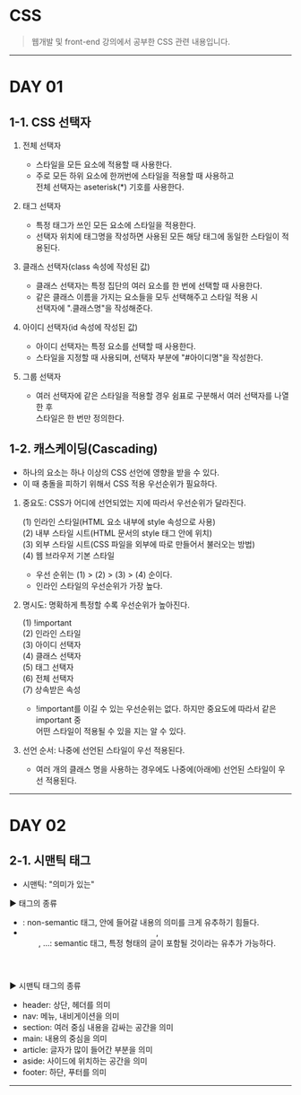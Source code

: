 # CSS
> 웹개발 및 front-end 강의에서 공부한 CSS 관련 내용입니다.

<hr/>

# DAY 01

## 1-1. CSS 선택자   

   1. 전체 선택자  
      
      - 스타일을 모든 요소에 적용할 때 사용한다.  
      - 주로 모든 하위 요소에 한꺼번에 스타일을 적용할 때 사용하고  
        전체 선택자는 aseterisk(*) 기호를 사용한다.  

   2. 태그 선택자  
      
      - 특정 태그가 쓰인 모든 요소에 스타일을 적용한다.  
      - 선택자 위치에 태그명을 작성하면 사용된 모든 해당 태그에 동일한 스타일이 적용된다.  

   3. 클래스 선택자(class 속성에 작성된 값)  
      
      - 클래스 선택자는 특정 집단의 여러 요소를 한 번에 선택할 때 사용한다.  
      - 같은 클래스 이름을 가지는 요소들을 모두 선택해주고 스타일 적용 시  
        선택자에 ".클래스명"을 작성해준다.  

   4. 아이디 선택자(id 속성에 작성된 값)
      
      - 아이디 선택자는 특정 요소를 선택할 때 사용한다.    
      - 스타일을 지정할 때 사용되며, 선택자 부분에 "#아이디명"을 작성한다.    

   5. 그룹 선택자
      
      - 여러 선택자에 같은 스타일을 적용할 경우 쉼표로 구분해서 여러 선택자를 나열한 후  
        스타일은 한 번만 정의한다.  

## 1-2. 캐스케이딩(Cascading)  

   - 하나의 요소는 하나 이상의 CSS 선언에 영향을 받을 수 있다.  
   - 이 때 충돌을 피하기 위해서 CSS 적용 우선순위가 필요하다.  

   1. 중요도: CSS가 어디에 선언되었는 지에 따라서 우선순위가 달라진다.
      
      (1) 인라인 스타일(HTML 요소 내부에 style 속성으로 사용)  
      (2) 내부 스타일 시트(HTML 문서의 style 태그 안에 위치)  
      (3) 외부 스타일 시트(CSS 파일을 외부에 따로 만들어서 불러오는 방법)  
      (4) 웹 브라우저 기본 스타일  

      - 우선 순위는 (1) > (2) > (3) > (4) 순이다.
      - 인라인 스타일의 우선순위가 가장 높다.

   2. 명시도: 명확하게 특정할 수록 우선순위가 높아진다.
      
      (1) !important  
      (2) 인라인 스타일  
      (3) 아이디 선택자  
      (4) 클래스 선택자  
      (5) 태그 선택자  
      (6) 전체 선택자  
      (7) 상속받은 속성  

      - !important를 이길 수 있는 우선순위는 없다. 하지만 중요도에 따라서 같은 important 중  
        어떤 스타일이 적용될 수 있을 지는 알 수 있다.

   3. 선언 순서: 나중에 선언된 스타일이 우선 적용된다.
      
      - 여러 개의 클래스 명을 사용하는 경우에도 나중에(아래에) 선언된 스타일이 우선 적용된다.
     

<hr/>

# DAY 02

## 2-1. 시맨틱 태그  

   - 시맨틱: "의미가 있는"  

▶ 태그의 종류  
   - <div>: non-semantic 태그, 안에 들어갈 내용의 의미를 크게 유추하기 힘들다.  
   - <header>, <footer>, ...: semantic 태그, 특정 형태의 글이 포함될 것이라는 유추가 가능하다.  

▶ 시맨틱 태그의 종류  
   - header: 상단, 헤더를 의미  
   - nav: 메뉴, 내비게이션을 의미  
   - section: 여러 중심 내용을 감싸는 공간을 의미  
   - main: 내용의 중심을 의미  
   - article: 글자가 많이 들어간 부분을 의미  
   - aside: 사이드에 위치하는 공간을 의미  
   - footer: 하단, 푸터를 의미


<hr/>
